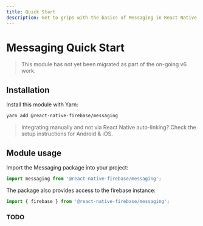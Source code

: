```yaml
---
title: Quick Start
description: Get to grips with the basics of Messaging in React Native Firebase
---
```


# Messaging Quick Start

> This module has not yet been migrated as part of the on-going v6 work.

## Installation

Install this module with Yarn:

```bash
yarn add @react-native-firebase/messaging
```

> Integrating manually and not via React Native auto-linking? Check the setup instructions for <Anchor version group href="/android">Android</Anchor> & <Anchor version group href="/ios">iOS</Anchor>.

## Module usage

Import the Messaging package into your project:

```js
import messaging from '@react-native-firebase/messaging';
```

The package also provides access to the firebase instance:

```js
import { firebase } from '@react-native-firebase/messaging';
```

### TODO
